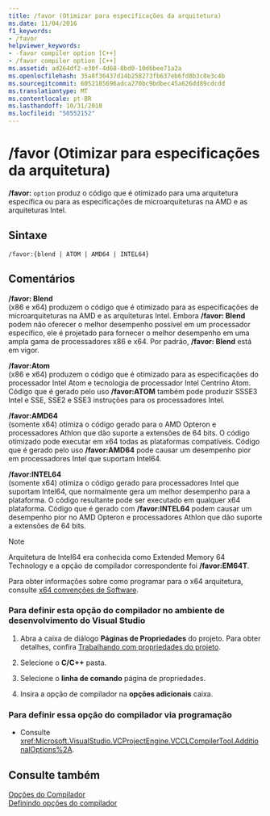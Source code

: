 ```yaml
---
title: /favor (Otimizar para especificações da arquitetura)
ms.date: 11/04/2016
f1_keywords:
- /favor
helpviewer_keywords:
- -favor compiler option [C++]
- /favor compiler option [C++]
ms.assetid: ad264df2-e30f-4d68-8bd0-10d6bee71a2a
ms.openlocfilehash: 35a8f36437d14b258273fb637eb6fd8b3c8e3c4b
ms.sourcegitcommit: 6052185696adca270bc9bdbec45a626dd89cdcdd
ms.translationtype: MT
ms.contentlocale: pt-BR
ms.lasthandoff: 10/31/2018
ms.locfileid: "50552152"
---
```

# <a name="favor-optimize-for-architecture-specifics"></a>/favor (Otimizar para especificações da arquitetura)

**/favor:** `option` produz o código que é otimizado para uma arquitetura específica ou para as especificações de microarquiteturas na AMD e as arquiteturas Intel.

## <a name="syntax"></a>Sintaxe

```
/favor:{blend | ATOM | AMD64 | INTEL64}
```

## <a name="remarks"></a>Comentários

**/favor: Blend**<br/>
(x86 e x64) produzem o código que é otimizado para as especificações de microarquiteturas na AMD e as arquiteturas Intel. Embora **/favor: Blend** podem não oferecer o melhor desempenho possível em um processador específico, ele é projetado para fornecer o melhor desempenho em uma ampla gama de processadores x86 e x64. Por padrão, **/favor: Blend** está em vigor.

**/favor:Atom**<br/>
(x86 e x64) produzem o código que é otimizado para as especificações do processador Intel Atom e tecnologia de processador Intel Centrino Atom. Código que é gerado pelo uso **/favor:ATOM** também pode produzir SSSE3 Intel e SSE, SSE2 e SSE3 instruções para os processadores Intel.

**/favor:AMD64**<br/>
(somente x64) otimiza o código gerado para o AMD Opteron e processadores Athlon que dão suporte a extensões de 64 bits. O código otimizado pode executar em x64 todas as plataformas compatíveis. Código que é gerado pelo uso **/favor:AMD64** pode causar um desempenho pior em processadores Intel que suportam Intel64.

**/favor:INTEL64**<br/>
(somente x64) otimiza o código gerado para processadores Intel que suportam Intel64, que normalmente gera um melhor desempenho para a plataforma. O código resultante pode ser executado em qualquer x64 plataforma. Código que é gerado com **/favor:INTEL64** podem causar um desempenho pior no AMD Opteron e processadores Athlon que dão suporte a extensões de 64 bits.

> [!NOTE]
> Arquitetura de Intel64 era conhecida como Extended Memory 64 Technology e a opção de compilador correspondente foi **/favor:EM64T**.

Para obter informações sobre como programar para o x64 arquitetura, consulte [x64 convenções de Software](../../build/x64-software-conventions.md).

### <a name="to-set-this-compiler-option-in-the-visual-studio-development-environment"></a>Para definir esta opção do compilador no ambiente de desenvolvimento do Visual Studio

1. Abra a caixa de diálogo **Páginas de Propriedades** do projeto. Para obter detalhes, confira [Trabalhando com propriedades do projeto](../../ide/working-with-project-properties.md).

1. Selecione o **C/C++** pasta.

1. Selecione o **linha de comando** página de propriedades.

1. Insira a opção de compilador na **opções adicionais** caixa.

### <a name="to-set-this-compiler-option-programmatically"></a>Para definir essa opção do compilador via programação

- Consulte <xref:Microsoft.VisualStudio.VCProjectEngine.VCCLCompilerTool.AdditionalOptions%2A>.

## <a name="see-also"></a>Consulte também

[Opções do Compilador](../../build/reference/compiler-options.md)<br/>
[Definindo opções do compilador](../../build/reference/setting-compiler-options.md)